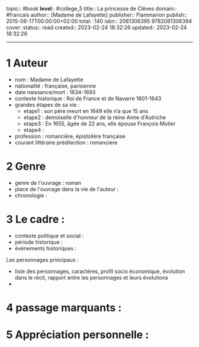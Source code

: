 
topic:: #book
**level**:: #college_5
title:: La princesse de Clèves
domain:: #francais
author:: [Madame de Lafayette]
publisher:: Flammarion
publish:: 2015-06-17T00:00:00+02:00
total: :140
isbn:: 2081306395 9782081306394
cover:
status:: read
created:: 2023-02-24 18:32:26
updated:: 2023-02-24 18:32:26

---

# 1	Auteur
- nom : Madame de Lafayette
- nationalité : française, parisienne
- date naissance/mort : 1634-1693
- contexte historique : Roi de France et de Navarre 1601-1643
- grandes étapes de sa vie :
	- etape1 :  son père meurt en 1649 elle n’a que 15 ans
	- etape2 : demoiselle d'honneur de la reine Anne d'Autriche
	- etape3 : En 1655, âgée de 22 ans, elle épouse François Motier
	- etape4 :
- profession : romancière, épistolière française
- courant littéraire prédilection : romanciere

# 2	Genre 
- genre de l'ouvrage : roman
- place de l'ouvrage dans la vie de l'auteur : 
- chronologie : 

# 3	Le cadre :
- contexte politique et social : 
- période historique :
- événements historiques :


 Les personnages principaux :

- liste des personnages, caractères, profil socio économique, évolution dans le récit, rapport entre les personnages et leurs évolutions
-


# 4	passage marquants :
 


# 5	Appréciation personnelle :
